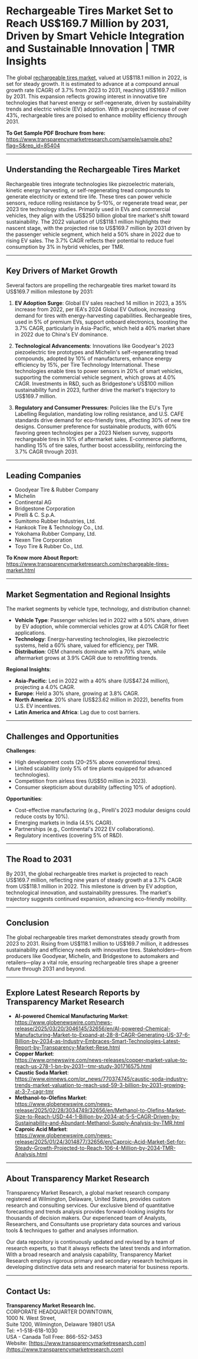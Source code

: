 # Rechargeable Tires Market Set to Reach US\$169.7 Million by 2031, Driven by Smart Vehicle Integration and Sustainable Innovation | TMR Insights

The global [rechargeable tires market](https://www.transparencymarketresearch.com/rechargeable-tires-market.html), valued at US\$118.1 million in 2022, is set for steady growth. It is estimated to advance at a compound annual growth rate (CAGR) of 3.7% from 2023 to 2031, reaching US\$169.7 million by 2031. This expansion reflects growing interest in innovative tire technologies that harvest energy or self-regenerate, driven by sustainability trends and electric vehicle (EV) adoption. With a projected increase of over 43%, rechargeable tires are poised to enhance mobility efficiency through 2031.

**To Get Sample PDF Brochure from here:**  
<https://www.transparencymarketresearch.com/sample/sample.php?flag=S&rep_id=85404>

---

## Understanding the Rechargeable Tires Market

Rechargeable tires integrate technologies like piezoelectric materials, kinetic energy harvesting, or self-regenerating tread compounds to generate electricity or extend tire life. These tires can power vehicle sensors, reduce rolling resistance by 5–10%, or regenerate tread wear, per 2023 tire technology studies. Primarily used in EVs and commercial vehicles, they align with the US\$250 billion global tire market's shift toward sustainability. The 2022 valuation of US\$118.1 million highlights their nascent stage, with the projected rise to US\$169.7 million by 2031 driven by the passenger vehicle segment, which held a 50% share in 2022 due to rising EV sales. The 3.7% CAGR reflects their potential to reduce fuel consumption by 3% in hybrid vehicles, per TMR.

---

## Key Drivers of Market Growth

Several factors are propelling the rechargeable tires market toward its US\$169.7 million milestone by 2031:

1. **EV Adoption Surge**: Global EV sales reached 14 million in 2023, a 35% increase from 2022, per IEA's 2024 Global EV Outlook, increasing demand for tires with energy-harvesting capabilities. Rechargeable tires, used in 5% of premium EVs, support onboard electronics, boosting the 3.7% CAGR, particularly in Asia-Pacific, which held a 40% market share in 2022 due to China's EV dominance.

2. **Technological Advancements**: Innovations like Goodyear's 2023 piezoelectric tire prototypes and Michelin's self-regenerating tread compounds, adopted by 10% of manufacturers, enhance energy efficiency by 15%, per Tire Technology International. These technologies enable tires to power sensors in 20% of smart vehicles, supporting the commercial vehicle segment, which grows at 4.0% CAGR. Investments in R&D, such as Bridgestone's US\$100 million sustainability fund in 2023, further drive the market's trajectory to US\$169.7 million.

3. **Regulatory and Consumer Pressures**: Policies like the EU's Tyre Labelling Regulation, mandating low rolling resistance, and U.S. CAFE standards drive demand for eco-friendly tires, affecting 30% of new tire designs. Consumer preference for sustainable products, with 60% favoring green technologies per a 2023 Nielsen survey, supports rechargeable tires in 10% of aftermarket sales. E-commerce platforms, handling 15% of tire sales, further boost accessibility, reinforcing the 3.7% CAGR through 2031.

---

## Leading Companies

- Goodyear Tire & Rubber Company  
- Michelin  
- Continental AG  
- Bridgestone Corporation  
- Pirelli & C. S.p.A.  
- Sumitomo Rubber Industries, Ltd.  
- Hankook Tire & Technology Co., Ltd.  
- Yokohama Rubber Company, Ltd.  
- Nexen Tire Corporation  
- Toyo Tire & Rubber Co., Ltd.  

**To Know more About Report:**  
<https://www.transparencymarketresearch.com/rechargeable-tires-market.html>  

---

## Market Segmentation and Regional Insights

The market segments by vehicle type, technology, and distribution channel:

- **Vehicle Type**: Passenger vehicles led in 2022 with a 50% share, driven by EV adoption, while commercial vehicles grow at 4.0% CAGR for fleet applications.  
- **Technology**: Energy-harvesting technologies, like piezoelectric systems, held a 60% share, valued for efficiency, per TMR.  
- **Distribution**: OEM channels dominate with a 70% share, while aftermarket grows at 3.9% CAGR due to retrofitting trends.  

**Regional Insights**:  
- **Asia-Pacific**: Led in 2022 with a 40% share (US\$47.24 million), projecting a 4.0% CAGR.  
- **Europe**: Held a 30% share, growing at 3.8% CAGR.  
- **North America**: 20% share (US\$23.62 million in 2022), benefits from U.S. EV incentives.  
- **Latin America and Africa**: Lag due to cost barriers.  

---

## Challenges and Opportunities

**Challenges**:  
- High development costs (20–25% above conventional tires).  
- Limited scalability (only 5% of tire plants equipped for advanced technologies).  
- Competition from airless tires (US\$50 million in 2023).  
- Consumer skepticism about durability (affecting 10% of adoption).  

**Opportunities**:  
- Cost-effective manufacturing (e.g., Pirelli's 2023 modular designs could reduce costs by 10%).  
- Emerging markets in India (4.5% CAGR).  
- Partnerships (e.g., Continental's 2022 EV collaborations).  
- Regulatory incentives (covering 5% of R&D).  

---

## The Road to 2031

By 2031, the global rechargeable tires market is projected to reach US\$169.7 million, reflecting nine years of steady growth at a 3.7% CAGR from US\$118.1 million in 2022. This milestone is driven by EV adoption, technological innovation, and sustainability pressures. The market's trajectory suggests continued expansion, advancing eco-friendly mobility.

---

## Conclusion

The global rechargeable tires market demonstrates steady growth from 2023 to 2031. Rising from US\$118.1 million to US\$169.7 million, it addresses sustainability and efficiency needs with innovative tires. Stakeholders—from producers like Goodyear, Michelin, and Bridgestone to automakers and retailers—play a vital role, ensuring rechargeable tires shape a greener future through 2031 and beyond.

---

## Explore Latest Research Reports by Transparency Market Research

- **AI-powered Chemical Manufacturing Market**:  
  <https://www.globenewswire.com/news-release/2025/03/20/3046145/32656/en/AI-powered-Chemical-Manufacturing-Market-to-Expand-at-28-8-CAGR-Generating-US-37-6-Billion-by-2034-as-Industry-Embraces-Smart-Technologies-Latest-Report-by-Transparency-Market-Rese.html>  
- **Copper Market**:  
  <https://www.prnewswire.com/news-releases/copper-market-value-to-reach-us-278-1-bn-by-2031--tmr-study-301716575.html>  
- **Caustic Soda Market**:  
  <https://www.einnews.com/pr_news/770374745/caustic-soda-industry-trends-market-valuation-to-reach-usd-59-3-billion-by-2031-growing-at-3-7-cagr-tmr>  
- **Methanol-to-Olefins Market**:  
  <https://www.globenewswire.com/news-release/2025/02/28/3034749/32656/en/Methanol-to-Olefins-Market-Size-to-Reach-USD-44-1-Billion-by-2034-at-5-5-CAGR-Driven-by-Sustainability-and-Abundant-Methanol-Supply-Analysis-by-TMR.html>  
- **Caproic Acid Market**:  
  <https://www.globenewswire.com/news-release/2025/01/24/3014877/32656/en/Caproic-Acid-Market-Set-for-Steady-Growth-Projected-to-Reach-106-4-Million-by-2034-TMR-Analysis.html>  

---

## About Transparency Market Research

Transparency Market Research, a global market research company registered at Wilmington, Delaware, United States, provides custom research and consulting services. Our exclusive blend of quantitative forecasting and trends analysis provides forward-looking insights for thousands of decision makers. Our experienced team of Analysts, Researchers, and Consultants use proprietary data sources and various tools & techniques to gather and analyses information.

Our data repository is continuously updated and revised by a team of research experts, so that it always reflects the latest trends and information. With a broad research and analysis capability, Transparency Market Research employs rigorous primary and secondary research techniques in developing distinctive data sets and research material for business reports.

---

## Contact Us:

**Transparency Market Research Inc.**  
CORPORATE HEADQUARTER DOWNTOWN,  
1000 N. West Street,  
Suite 1200, Wilmington, Delaware 19801 USA  
Tel: +1-518-618-1030  
USA - Canada Toll Free: 866-552-3453  
Website: [https://www.transparencymarketresearch.com](https://www.transparencymarketresearch.com)  